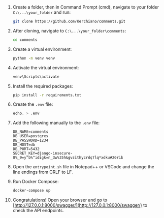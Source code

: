 1. Create a folder, then in Command Prompt (cmd), navigate to your folder `C:\...\your_folder` and run:

    ```bash
    git clone https://github.com/Kerchiano/comments.git
    ```

2. After cloning, navigate to `C:\...\your_folder\comments`:

    ```bash
    cd comments
    ```

3. Create a virtual environment:

    ```bash
    python -m venv venv
    ```

4. Activate the virtual environment:

    ```bash
    venv\Scripts\activate
    ```

5. Install the required packages:

    ```bash
    pip install -r requirements.txt
    ```

6. Create the `.env` file:

    ```bash
    echo. > .env
    ```

7. Add the following manually to the `.env` file:

    ```plaintext
    DB_NAME=comments
    DB_USER=postgres
    DB_PASSWORD=1234
    DB_HOST=db
    DB_PORT=5432
    SECRET_KEY=django-insecure-8%_9=y^b%^idigk=n_3w%35h&gvzithycrdq7lq*xdku#20rib
    ```

8. Open the `entrypoint.sh` file in Notepad++ or VSCode and change the line endings from CRLF to LF.

9. Run Docker Compose:

    ```bash
    docker-compose up
    ```

10. Congratulations! Open your browser and go to [http://127.0.0.1:8000/swagger/](http://127.0.0.1:8000/swagger/) to check the API endpoints.

